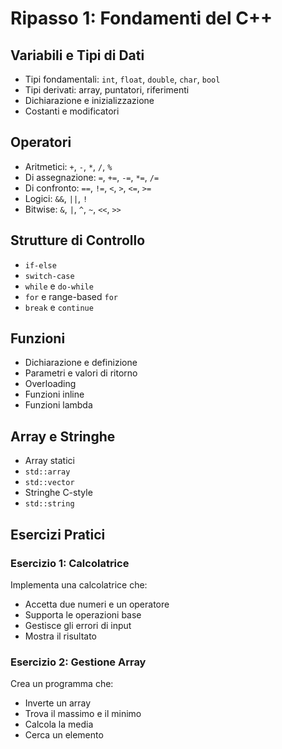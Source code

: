 # Ripasso 1: Fondamenti del C++

## Variabili e Tipi di Dati
- Tipi fondamentali: `int`, `float`, `double`, `char`, `bool`
- Tipi derivati: array, puntatori, riferimenti
- Dichiarazione e inizializzazione
- Costanti e modificatori

## Operatori
- Aritmetici: `+`, `-`, `*`, `/`, `%`
- Di assegnazione: `=`, `+=`, `-=`, `*=`, `/=`
- Di confronto: `==`, `!=`, `<`, `>`, `<=`, `>=`
- Logici: `&&`, `||`, `!`
- Bitwise: `&`, `|`, `^`, `~`, `<<`, `>>`

## Strutture di Controllo
- `if-else`
- `switch-case`
- `while` e `do-while`
- `for` e range-based `for`
- `break` e `continue`

## Funzioni
- Dichiarazione e definizione
- Parametri e valori di ritorno
- Overloading
- Funzioni inline
- Funzioni lambda

## Array e Stringhe
- Array statici
- `std::array`
- `std::vector`
- Stringhe C-style
- `std::string`

## Esercizi Pratici

### Esercizio 1: Calcolatrice
Implementa una calcolatrice che:
- Accetta due numeri e un operatore
- Supporta le operazioni base
- Gestisce gli errori di input
- Mostra il risultato

### Esercizio 2: Gestione Array
Crea un programma che:
- Inverte un array
- Trova il massimo e il minimo
- Calcola la media
- Cerca un elemento